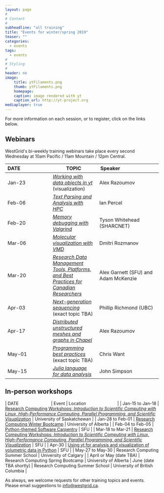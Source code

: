 ```yaml
---
layout: page
#
# Content
#
subheadline: "all training"
title: "Events for winter/spring 2019"
teaser: ""
categories:
  - events
tags:
  - events
#
# Styling
#
header: no
image:
    title: ytFilaments.png
    thumb: ytFilaments.png
    homepage:
    caption: image rendered with yt
    caption_url: http://yt-project.org
mediaplayer: true
---
```


For more information on each session, or to register, click on the links below.




## Webinars

WestGrid's bi-weekly training webinars take place every second Wednesday at 10am Pacific / 11am Mountain
/ 12pm Central.

| DATE&nbsp;&nbsp;&nbsp;&nbsp;&nbsp;&nbsp;&nbsp;&nbsp;&nbsp;&nbsp;&nbsp;&nbsp;&nbsp;&nbsp;&nbsp;&nbsp;&nbsp;&nbsp;&nbsp;&nbsp;&nbsp; | TOPIC | Speaker&nbsp;&nbsp;&nbsp;&nbsp;&nbsp;&nbsp;&nbsp;&nbsp;&nbsp;&nbsp;&nbsp;&nbsp;&nbsp;&nbsp;&nbsp;&nbsp;&nbsp;&nbsp;&nbsp;&nbsp;&nbsp;&nbsp;&nbsp;&nbsp;&nbsp;&nbsp;&nbsp; |
| ------------- | --------------- | ----------------- |
| Jan-23 | [*Working with data objects in yt*](https://www.eventbrite.ca/e/working-with-data-objects-in-yt-registration-53082545322) (visualization) | Alex Razoumov |
| Feb-06 | [*Text Parsing and Analysis with HPC*](https://www.eventbrite.ca/e/text-parsing-and-analysis-with-hpc-registration-53082040813) | Ian Percel |
| Feb-20 | [*Memory debugging with Valgrind*](https://www.eventbrite.ca/e/memory-debugging-with-valgrind-registration-53082319647) | Tyson Whitehead (SHARCNET) |
| Mar-06 | [*Molecular visualization with VMD*](https://www.eventbrite.ca/e/molecular-visualization-with-vmd-registration-53082345725) | Dmitri Rozmanov |
| Mar-20 | [*Research Data Management Tools, Platforms, and Best Practices for Canadian Researchers*](https://www.eventbrite.ca/e/research-data-management-tools-platforms-best-practices-for-researchers-registration-53082386848) | Alex Garnett (SFU) and Adam McKenzie |
| Apr-03 | [*Next-generation sequencing*](https://www.eventbrite.ca/e/next-generation-sequencing-webinar-topic-tbc-registration-53082427971) (exact topic TBA) | Phillip Richmond (UBC) |
| Apr-17 | [*Distributed unstructured meshes and graphs in Chapel*](https://www.eventbrite.ca/e/distributed-unstructured-meshes-and-graphs-in-chapel-registration-53082407911 ) | Alex Razoumov |
| May-01 | [*Programming best practices*](https://www.eventbrite.ca/e/programming-best-practices-topic-tbc-registration-53082444019) (exact topic TBA) | Chris Want |
| May-15 | [*Julia language for data analysis*](https://www.eventbrite.ca/e/julia-language-for-data-analysis-registration-53082513226) | John Simpson |






## In-person workshops

| DATE&nbsp;&nbsp;&nbsp;&nbsp;&nbsp;&nbsp;&nbsp;&nbsp;&nbsp;&nbsp;&nbsp;&nbsp;&nbsp;&nbsp;&nbsp;&nbsp;&nbsp;&nbsp;&nbsp;&nbsp;&nbsp;&nbsp;&nbsp;&nbsp;&nbsp;&nbsp; | Event | Location&nbsp;&nbsp;&nbsp;&nbsp;&nbsp;&nbsp;&nbsp;&nbsp;&nbsp;&nbsp;&nbsp;&nbsp;&nbsp;&nbsp;&nbsp;&nbsp;&nbsp;&nbsp;&nbsp;&nbsp;&nbsp;&nbsp;&nbsp;&nbsp;&nbsp; |
| Jan-15 to Jan-18 | [Research Computing Workshops: *Introduction to Scientific Computing with Linux, High-Performance Computing, Parallel Programming, and Scientific Visualization*](https://www.eventbrite.ca/e/research-computing-workshops-university-of-saskatchewan-registration-52948538504) | University of Saskatchewan |
| Jan-28 to Feb-01 | [Research Computing Winter Bootcamp](https://ist.ualberta.ca/blog/news/get-ready-research-computing-winter-bootcamp) | University of Alberta |
| Feb-04 to Feb-05 | [Python-themed Software Carpentry](https://computecanada.github.io/2019-02-04-sfu) | SFU |
| Mar-18 to Mar-21 | [Research Computing Workshops: *Introduction to Scientific Computing with Linux, High-Performance Computing, Parallel Programming, and Scientific Visualization*](https://www.eventbrite.ca/e/research-computing-workshops-simon-fraser-university-big-data-hub-registration-56308425015) | SFU |
| Apr-30 | [Using yt for analysis and visualization of volumetric data in Python](https://github.com/sciprog-sfu/sciprog-sfu.github.io/issues/200) | SFU |
| May-27 to May-30 | Research Computing Summer School | University of Calgary |
| April or May (date TBA) | Research Computing Spring Bootcamp | University of Alberta
| June (date TBA shortly) | Research Computing Summer School | University of British Columbia |




As always, we welcome requests for other training topics and events. Please email suggestions to
info@westgrid.ca.
